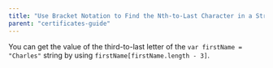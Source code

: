 ```yaml
---
title: "Use Bracket Notation to Find the Nth-to-Last Character in a String"
parent: "certificates-guide"
---
```


You can get the value of the third-to-last letter of the `var firstName = "Charles"` string by using `firstName[firstName.length - 3]`.
